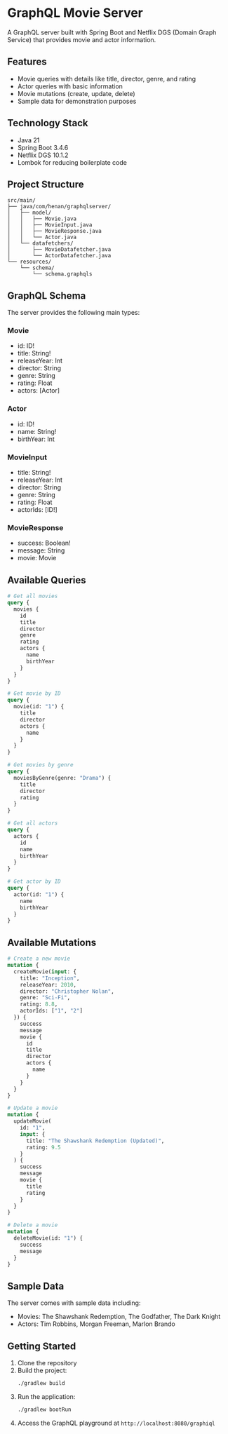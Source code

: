 # GraphQL Movie Server

A GraphQL server built with Spring Boot and Netflix DGS (Domain Graph Service) that provides movie and actor information.

## Features

- Movie queries with details like title, director, genre, and rating
- Actor queries with basic information
- Movie mutations (create, update, delete)
- Sample data for demonstration purposes

## Technology Stack

- Java 21
- Spring Boot 3.4.6
- Netflix DGS 10.1.2
- Lombok for reducing boilerplate code

## Project Structure

```
src/main/
├── java/com/henan/graphqlserver/
│   ├── model/
│   │   ├── Movie.java
│   │   ├── MovieInput.java
│   │   ├── MovieResponse.java
│   │   └── Actor.java
│   └── datafetchers/
│       ├── MovieDatafetcher.java
│       └── ActorDatafetcher.java
└── resources/
    └── schema/
        └── schema.graphqls
```

## GraphQL Schema

The server provides the following main types:

### Movie
- id: ID!
- title: String!
- releaseYear: Int
- director: String
- genre: String
- rating: Float
- actors: [Actor]

### Actor
- id: ID!
- name: String!
- birthYear: Int

### MovieInput
- title: String!
- releaseYear: Int
- director: String
- genre: String
- rating: Float
- actorIds: [ID!]

### MovieResponse
- success: Boolean!
- message: String
- movie: Movie

## Available Queries

```graphql
# Get all movies
query {
  movies {
    id
    title
    director
    genre
    rating
    actors {
      name
      birthYear
    }
  }
}

# Get movie by ID
query {
  movie(id: "1") {
    title
    director
    actors {
      name
    }
  }
}

# Get movies by genre
query {
  moviesByGenre(genre: "Drama") {
    title
    director
    rating
  }
}

# Get all actors
query {
  actors {
    id
    name
    birthYear
  }
}

# Get actor by ID
query {
  actor(id: "1") {
    name
    birthYear
  }
}
```

## Available Mutations

```graphql
# Create a new movie
mutation {
  createMovie(input: {
    title: "Inception",
    releaseYear: 2010,
    director: "Christopher Nolan",
    genre: "Sci-Fi",
    rating: 8.8,
    actorIds: ["1", "2"]
  }) {
    success
    message
    movie {
      id
      title
      director
      actors {
        name
      }
    }
  }
}

# Update a movie
mutation {
  updateMovie(
    id: "1",
    input: {
      title: "The Shawshank Redemption (Updated)",
      rating: 9.5
    }
  ) {
    success
    message
    movie {
      title
      rating
    }
  }
}

# Delete a movie
mutation {
  deleteMovie(id: "1") {
    success
    message
  }
}
```

## Sample Data

The server comes with sample data including:
- Movies: The Shawshank Redemption, The Godfather, The Dark Knight
- Actors: Tim Robbins, Morgan Freeman, Marlon Brando

## Getting Started

1. Clone the repository
2. Build the project:
   ```bash
   ./gradlew build
   ```
3. Run the application:
   ```bash
   ./gradlew bootRun
   ```
4. Access the GraphQL playground at `http://localhost:8080/graphiql`
